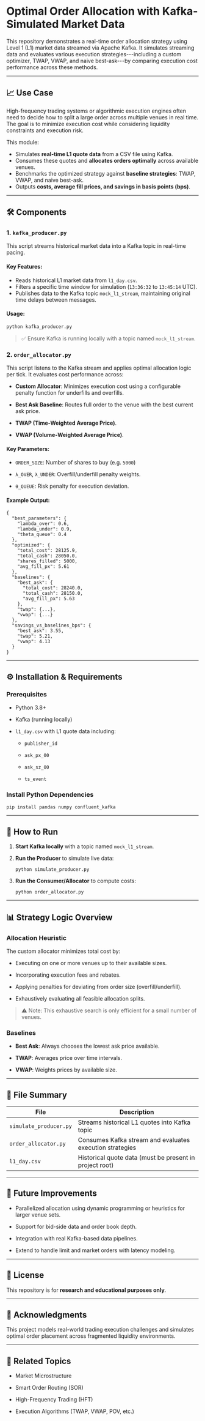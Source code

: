 # Optimal Order Allocation with Kafka-Simulated Market Data

This repository demonstrates a real-time order allocation strategy using Level 1 (L1) market data streamed via Apache Kafka. It simulates streaming data and evaluates various execution strategies---including a custom optimizer, TWAP, VWAP, and naive best-ask---by comparing execution cost performance across these methods.

---

## 📈 Use Case

High-frequency trading systems or algorithmic execution engines often need to decide how to split a large order across multiple venues in real time. The goal is to minimize execution cost while considering liquidity constraints and execution risk.

This module:
- Simulates **real-time L1 quote data** from a CSV file using Kafka.
- Consumes these quotes and **allocates orders optimally** across available venues.
- Benchmarks the optimized strategy against **baseline strategies**: TWAP, VWAP, and naive best-ask.
- Outputs **costs, average fill prices, and savings in basis points (bps)**.

---

## 🛠️ Components

### 1. `kafka_producer.py`

This script streams historical market data into a Kafka topic in real-time pacing.

#### Key Features:
- Reads historical L1 market data from `l1_day.csv`.
- Filters a specific time window for simulation (`13:36:32` to `13:45:14` UTC).
- Publishes data to the Kafka topic `mock_l1_stream`, maintaining original time delays between messages.

#### Usage:
```bash
python kafka_producer.py

```

> ✅ Ensure Kafka is running locally with a topic named `mock_l1_stream`.


### 2\. `order_allocator.py`

This script listens to the Kafka stream and applies optimal allocation logic per tick. It evaluates cost performance across:

-   **Custom Allocator**: Minimizes execution cost using a configurable penalty function for underfills and overfills.

-   **Best Ask Baseline**: Routes full order to the venue with the best current ask price.

-   **TWAP (Time-Weighted Average Price)**.

-   **VWAP (Volume-Weighted Average Price)**.

#### Key Parameters:

-   `ORDER_SIZE`: Number of shares to buy (e.g. `5000`)

-   `λ_OVER`, `λ_UNDER`: Overfill/underfill penalty weights.

-   `θ_QUEUE`: Risk penalty for execution deviation.

#### Example Output:

```
{
  "best_parameters": {
    "lambda_over": 0.6,
    "lambda_under": 0.9,
    "theta_queue": 0.4
  },
  "optimized": {
    "total_cost": 28125.9,
    "total_cash": 28050.0,
    "shares_filled": 5000,
    "avg_fill_px": 5.61
  },
  "baselines": {
    "best_ask": {
      "total_cost": 28240.0,
      "total_cash": 28150.0,
      "avg_fill_px": 5.63
    },
    "twap": {...},
    "vwap": {...}
  },
  "savings_vs_baselines_bps": {
    "best_ask": 3.55,
    "twap": 5.21,
    "vwap": 4.13
  }
}

```

* * * * *

⚙️ Installation & Requirements
------------------------------

### Prerequisites

-   Python 3.8+

-   Kafka (running locally)

-   `l1_day.csv` with L1 quote data including:

    -   `publisher_id`

    -   `ask_px_00`

    -   `ask_sz_00`

    -   `ts_event`

### Install Python Dependencies

```
pip install pandas numpy confluent_kafka

```

* * * * *

🚀 How to Run
-------------

1.  **Start Kafka locally** with a topic named `mock_l1_stream`.

2.  **Run the Producer** to simulate live data:

    ```
    python simulate_producer.py

    ```

3.  **Run the Consumer/Allocator** to compute costs:

    ```
    python order_allocator.py

    ```

* * * * *

📊 Strategy Logic Overview
--------------------------

### Allocation Heuristic

The custom allocator minimizes total cost by:

-   Executing on one or more venues up to their available sizes.

-   Incorporating execution fees and rebates.

-   Applying penalties for deviating from order size (overfill/underfill).

-   Exhaustively evaluating all feasible allocation splits.

> ⚠️ Note: This exhaustive search is only efficient for a small number of venues.

### Baselines

-   **Best Ask**: Always chooses the lowest ask price available.

-   **TWAP**: Averages price over time intervals.

-   **VWAP**: Weights prices by available size.

* * * * *

📎 File Summary
---------------

| File | Description |
| --- | --- |
| `simulate_producer.py` | Streams historical L1 quotes into Kafka topic |
| `order_allocator.py` | Consumes Kafka stream and evaluates execution strategies |
| `l1_day.csv` | Historical quote data (must be present in project root) |

* * * * *

📘 Future Improvements
----------------------

-   Parallelized allocation using dynamic programming or heuristics for larger venue sets.

-   Support for bid-side data and order book depth.

-   Integration with real Kafka-based data pipelines.

-   Extend to handle limit and market orders with latency modeling.

* * * * *

📄 License
----------

This repository is for **research and educational purposes only**.

* * * * *

🧠 Acknowledgments
------------------

This project models real-world trading execution challenges and simulates optimal order placement across fragmented liquidity environments.

* * * * *

🔗 Related Topics
-----------------

-   Market Microstructure

-   Smart Order Routing (SOR)

-   High-Frequency Trading (HFT)

-   Execution Algorithms (TWAP, VWAP, POV, etc.)

```
